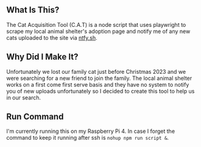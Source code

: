 ## What Is This? 
The Cat Acquisition Tool (C.A.T) is a node script that uses playwright to scrape my local animal shelter's adoption page and notify me of any new cats uploaded to the site via [ntfy.sh](https://ntfy.sh).

## Why Did I Make It?
Unfortunately we lost our family cat just before Christmas 2023 and we were searching for a new friend to join the family. The local animal shelter works on a first come first serve basis and they have no system to notify you of new uploads unfortunately so I decided to create this tool to help us in our search.

## Run Command
I'm currently running this on my Raspberry Pi 4. In case I forget the command to keep it running after ssh is `nohup npm run script &`.
